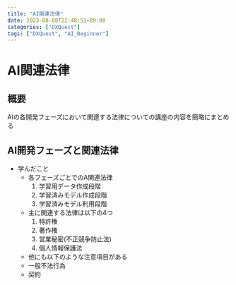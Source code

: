 ```yaml
---
title: "AI関連法律"
date: 2023-08-08T22:48:51+09:00
categories: ["DXQuest"]
tags: ["DXQuest", "AI_Beginner"]
---
```

# AI関連法律

## 概要

AIの各開発フェーズにおいて関連する法律についての講座の内容を簡略にまとめる

## AI開発フェーズと関連法律

- 学んだこと
  - 各フェーズごとでのA関連法律
    1. 学習用データ作成段階
    2. 学習済みモデル作成段階
    3. 学習済みモデル利用段階
  - 主に関連する法律は以下の4つ
    1. 特許権
    2. 著作権
    3. 営業秘密(不正競争防止法)
    4. 個人情報保護法
   - 他にも以下のような注意項目がある
    - 一般不法行為
    - 契約

